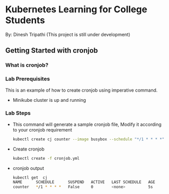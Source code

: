# Kubernetes Learning for College Students

By: Dinesh Tripathi  (This project is still under development)

## Getting Started with cronjob
### What is cronjob?
<todo>

### Lab Prerequisites

This is an example of how to create cronjob using imperative command.
*  Minikube cluster is up and running
  
### Lab Steps
* This command will generate a sample cronjob file, Modify it according to your  cronjob requirement
  ```sh
  kubectl create cj counter --image busybox --schedule "*/1 * * * *" --dry-run=client  -o  yaml > cronjob.yml
  ```
* Create cronjob
  ```sh
  kubectl create -f cronjob.yml
  ```
* cronjob output
  ```sh
  kubectl get  cj
  NAME      SCHEDULE      SUSPEND   ACTIVE   LAST SCHEDULE   AGE
  counter   */1 * * * *   False     0        <none>          5s
  ```